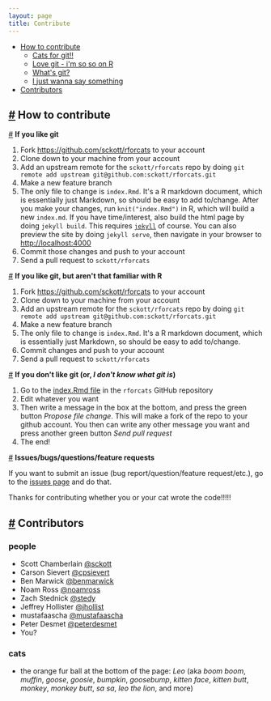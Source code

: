 ```yaml
---
layout: page
title: Contribute
---
```


* [How to contribute](#howcontrib)
    * [Cats for git!!](#git)
    * [Love git - i'm so so on R](#gitlessr)
    * [What's git?](#nogit)
    * [I just wanna say something](#issue)
* [Contributors](#contributors)

## <a href="#howcontrib" name="howcontrib">#</a> How to contribute

<a href="#git" name="git">#</a> __If you like git__

1. Fork <https://github.com/sckott/rforcats> to your account
2. Clone down to your machine from your account
3. Add an upstream remote for the `sckott/rforcats` repo by doing `git remote add upstream git@github.com:sckott/rforcats.git`
4. Make a new feature branch
5. The only file to change is `index.Rmd`. It's a R markdown document, which is essentially just Markdown, so should be easy to add to/change. After you make your changes, run `knit("index.Rmd")` in R, which will build a new `index.md`. If you have time/interest, also build the html page by doing `jekyll build`. This requires [`jekyll`](https://jekyllrb.com/) of course. You can also preview the site by doing `jekyll serve`, then navigate in your browser to <http://localhost:4000>
6. Commit those changes and push to your account
7. Send a pull request to `sckott/rforcats`



<a href="#gitlessr" name="gitlessr">#</a> __If you like git, but aren't that familiar with R__

1. Fork <https://github.com/sckott/rforcats> to your account
2. Clone down to your machine from your account
3. Add an upstream remote for the `sckott/rforcats` repo by doing `git remote add upstream git@github.com:sckott/rforcats.git`
4. Make a new feature branch
5. The only file to change is `index.Rmd`. It's a R markdown document, which is essentially just Markdown, so should be easy to add to/change. 
6. Commit changes and push to your account
7. Send a pull request to `sckott/rforcats`



<a href="#nogit" name="nogit">#</a> __If you don't like git (or, _I don't know what git is_)__

1. Go to the [index.Rmd file](https://github.com/sckott/rforcats/blob/gh-pages/index.Rmd) in the `rforcats` GitHub repository
2. Edit whatever you want
3. Then write a message in the box at the bottom, and press the green button _Propose file change_. This will make a fork of the repo to your github account. You then can write any other message you want and press another green button _Send pull request_
4. The end!


<a href="#issue" name="issue">#</a> __Issues/bugs/questions/feature requests__

If you want to submit an issue (bug report/question/feature request/etc.), go to the [issues page](https://github.com/sckott/rforcats/issues?state=open) and do that.

Thanks for contributing whether you or your cat wrote the code!!!!!


## <a href="#contributors" name="contributors">#</a> Contributors

### people

* Scott Chamberlain [@sckott](https://github.com/sckott)
* Carson Sievert [@cpsievert](https://github.com/cpsievert)
* Ben Marwick [@benmarwick](https://github.com/benmarwick)
* Noam Ross [@noamross](https://github.com/noamross)
* Zach Stednick [@stedy](https://github.com/stedy)
* Jeffrey Hollister [@jhollist](https://github.com/jhollist)
* mustafaascha [@mustafaascha](https://github.com/mustafaascha)
* Peter Desmet [@peterdesmet](https://github.com/peterdesmet)
* You?

### cats

* the orange fur ball at the bottom of the page: _Leo_ (aka _boom boom_, _muffin_, _goose_, _goosie_, _bumpkin_, _goosebump_, _kitten face_, _kitten butt_, _monkey_, _monkey butt_, _sa sa_, _leo the lion_, and more)
